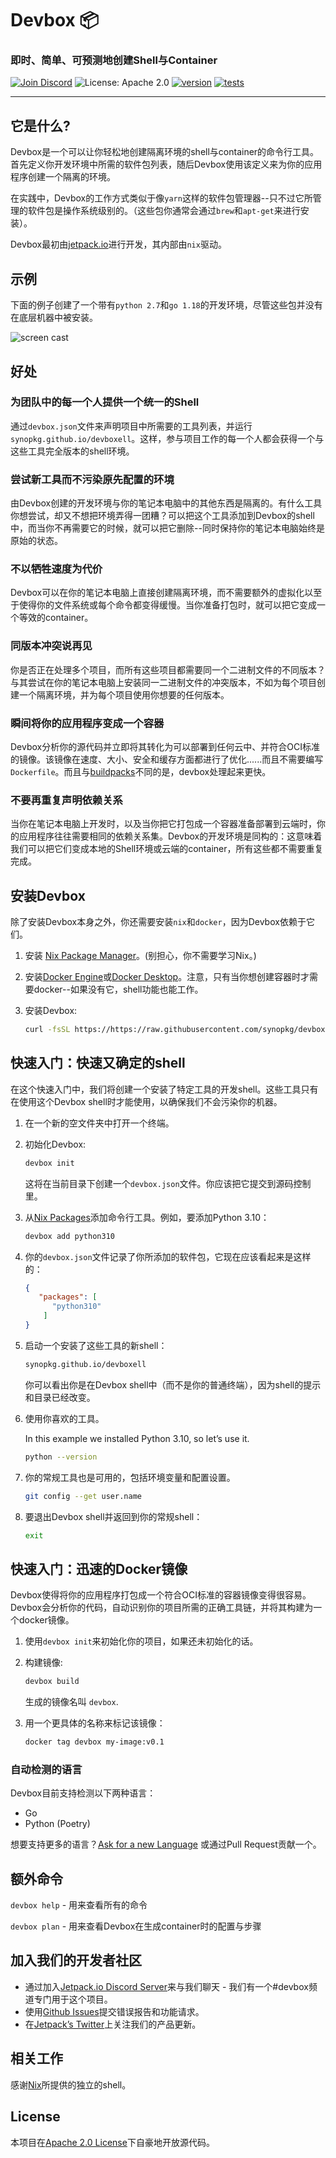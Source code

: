 # Devbox 📦

### 即时、简单、可预测地创建Shell与Container

[![Join Discord](https://img.shields.io/discord/903306922852245526?color=7389D8&label=discord&logo=discord&logoColor=ffffff)](https://discord.gg/agbskCJXk2) ![License: Apache 2.0](https://img.shields.io/github/license/synopkg/devbox) [![version](https://img.shields.io/github/v/release/synopkg/devbox?color=green&label=version&sort=semver)](https://https://github.com/synopkg/devbox/releases) [![tests](https://https://github.com/synopkg/devbox/actions/workflows/tests.yaml/badge.svg)](https://https://github.com/synopkg/devbox/actions/workflows/tests.yaml)

---

## 它是什么?

Devbox是一个可以让你轻松地创建隔离环境的shell与container的命令行工具。首先定义你开发环境中所需的软件包列表，随后Devbox使用该定义来为你的应用程序创建一个隔离的环境。

在实践中，Devbox的工作方式类似于像`yarn`这样的软件包管理器--只不过它所管理的软件包是操作系统级别的。（这些包你通常会通过`brew`和`apt-get`来进行安装）。

Devbox最初由[jetpack.io](https://www.jetpack.io)进行开发，其内部由`nix`驱动。

## 示例
下面的例子创建了一个带有`python 2.7`和`go 1.18`的开发环境，尽管这些包并没有在底层机器中被安装。

![screen cast](https://user-images.githubusercontent.com/279789/186491771-6b910175-18ec-4c65-92b0-ed1a91bb15ed.svg)


## 好处

### 为团队中的每一个人提供一个统一的Shell

通过`devbox.json`文件来声明项目中所需要的工具列表，并运行`synopkg.github.io/devboxell`。这样，参与项目工作的每一个人都会获得一个与这些工具完全版本的shell环境。

### 尝试新工具而不污染原先配置的环境

由Devbox创建的开发环境与你的笔记本电脑中的其他东西是隔离的。有什么工具你想尝试，却又不想把环境弄得一团糟？可以把这个工具添加到Devbox的shell中，而当你不再需要它的时候，就可以把它删除--同时保持你的笔记本电脑始终是原始的状态。

### 不以牺牲速度为代价

Devbox可以在你的笔记本电脑上直接创建隔离环境，而不需要额外的虚拟化以至于使得你的文件系统或每个命令都变得缓慢。当你准备打包时，就可以把它变成一个等效的container。

### 同版本冲突说再见

你是否正在处理多个项目，而所有这些项目都需要同一个二进制文件的不同版本？与其尝试在你的笔记本电脑上安装同一二进制文件的冲突版本，不如为每个项目创建一个隔离环境，并为每个项目使用你想要的任何版本。

### 瞬间将你的应用程序变成一个容器

Devbox分析你的源代码并立即将其转化为可以部署到任何云中、并符合OCI标准的镜像。该镜像在速度、大小、安全和缓存方面都进行了优化......而且不需要编写`Dockerfile`。而且与[buildpacks](https://buildpacks.io/)不同的是，devbox处理起来更快。

### 不要再重复声明依赖关系

当你在笔记本电脑上开发时，以及当你把它打包成一个容器准备部署到云端时，你的应用程序往往需要相同的依赖关系集。Devbox的开发环境是同构的：这意味着我们可以把它们变成本地的Shell环境或云端的container，所有这些都不需要重复完成。

## 安装Devbox

除了安装Devbox本身之外，你还需要安装`nix`和`docker`，因为Devbox依赖于它们。

1. 安装 [Nix Package Manager](https://nixos.org/download.html)。(别担心，你不需要学习Nix。)

2. 安装[Docker Engine](https://docs.docker.com/engine/install/)或[Docker Desktop](https://www.docker.com/get-started/)。注意，只有当你想创建容器时才需要docker--如果没有它，shell功能也能工作。

3. 安装Devbox:

   ```sh
   curl -fsSL https://https://raw.githubusercontent.com/synopkg/devbox/main/devbox | bash
   ```

## 快速入门：快速又确定的shell

在这个快速入门中，我们将创建一个安装了特定工具的开发shell。这些工具只有在使用这个Devbox shell时才能使用，以确保我们不会污染你的机器。

1. 在一个新的空文件夹中打开一个终端。

2. 初始化Devbox:

   ```bash
   devbox init
   ```

   这将在当前目录下创建一个`devbox.json`文件。你应该把它提交到源码控制里。

3. 从[Nix Packages](https://search.nixos.org/packages)添加命令行工具。例如，要添加Python 3.10：

   ```bash
   devbox add python310
   ```
4. 你的`devbox.json`文件记录了你所添加的软件包，它现在应该看起来是这样的：

   ```json
   {
      "packages": [
         "python310"
       ]
   }
   ```

5. 启动一个安装了这些工具的新shell：

   ```bash
   synopkg.github.io/devboxell
   ```

    你可以看出你是在Devbox shell中（而不是你的普通终端），因为shell的提示和目录已经改变。

6. 使用你喜欢的工具。

   In this example we installed Python 3.10, so let’s use it.

   ```bash
   python --version
   ```

7. 你的常规工具也是可用的，包括环境变量和配置设置。

   ```bash
   git config --get user.name
   ```

8. 要退出Devbox shell并返回到你的常规shell：

   ```bash
   exit
   ```

## 快速入门：迅速的Docker镜像

Devbox使得将你的应用程序打包成一个符合OCI标准的容器镜像变得很容易。Devbox会分析你的代码，自动识别你的项目所需的正确工具链，并将其构建为一个docker镜像。

1. 使用`devbox init`来初始化你的项目，如果还未初始化的话。

2. 构建镜像:

   ```bash
   devbox build
   ```

   生成的镜像名叫 `devbox`.

3. 用一个更具体的名称来标记该镜像：

   ```bash
   docker tag devbox my-image:v0.1
   ```
### 自动检测的语言
Devbox目前支持检测以下两种语言：

- Go
- Python (Poetry)

想要支持更多的语言？[Ask for a new Language](https://https://github.com/synopkg/devbox/issues) 或通过Pull Request贡献一个。

## 额外命令

`devbox help` - 用来查看所有的命令

`devbox plan` - 用来查看Devbox在生成container时的配置与步骤

## 加入我们的开发者社区

+ 通过加入[Jetpack.io Discord Server](https://discord.gg/agbskCJXk2)来与我们聊天 - 我们有一个#devbox频道专门用于这个项目。
+ 使用[Github Issues](https://https://github.com/synopkg/devbox/issues)提交错误报告和功能请求。
+ 在[Jetpack’s Twitter](https://twitter.com/jetpack_io)上关注我们的产品更新。

## 相关工作

感谢[Nix](https://nixos.org/)所提供的独立的shell。

## License

本项目在[Apache 2.0 License](https://https://github.com/synopkg/devbox/blob/main/LICENSE)下自豪地开放源代码。
